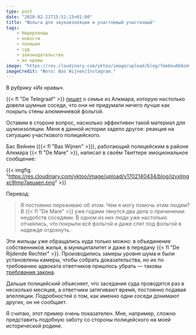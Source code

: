 ```yaml
---
type: post
date: "2020-02-21T15:51:15+01:00"
title: "Фольга для звукоизоляции и участливый участковый"
tags:
    - Нидерланды
    - новости
    - полиция
    - суд
    - законодательство
    - их нравы
image: "https://res.cloudinary.com/yktoo/image/upload/blog/fme6eu6b6zmfk9hw6mlu.jpg"
imageCredit: "Фото: Bas Wijnen/Instagram."
---
```


В рубрику «Их нравы».

{{< fl "De Telegraaf" >}} [пишет](https://www.telegraaf.nl/nieuws/465838150/gezin-in-alkmaar-slaapt-onder-folie-door-treiterende-buren) о семье из Алкмара, которую настолько довели шумные соседи, что они не придумали ничего лучше как покрыть стены алюминиевой фольгой.

Оставим в стороне вопрос, насколько эффективен такой материал для шумоизоляции. Меня в данной истории задело другое: реакция на ситуацию участкового полицейского.

<!--more-->

Бас Вейнен ({{< fl "Bas Wijnen" >}}), работающий полицейским в районе Алкмара {{< fl "De Mare" >}}, написал в своём Твиттере эмоциональное сообщение:

{{< imgfig "https://res.cloudinary.com/yktoo/image/upload/v1702140434/blog/jzyxlmgxc9lmp7aeuaen.png" >}}

Перевод:

> Я постоянно переживаю об этом. Чем я могу помочь этим людям? В {{< fl "De Mare" >}} уже годами тянутся два дела о причинении неудобств соседями. В одном из них люди уже настолько отчаялись, что покрыли всё фольгой и даже спят под фольгой в надежде отдохнуть.

Эти жильцы уже обращались куда только можно: в объединение собственников жилья, в муниципалитет и даже в передачу {{< fl "De Rijdende Rechter" >}}. Производились замеры уровня шума и были установлены камеры, чтобы собрать доказательства, но их по требованию адвоката ответчиков пришлось убрать — таковы [требования закона](0565).

Дальше полицейский объясняет, что заседания суда проводятся раз в несколько месяцев, а ответчики затягивают время, постоянно подавая апелляции. Подробностей о том, как именно одни соседи донимают других, он не сообщает.

Я считаю, этот пример очень показателен. Мне, например, сложно представить подобную заботу со стороны полицейского на моей исторической родине.
